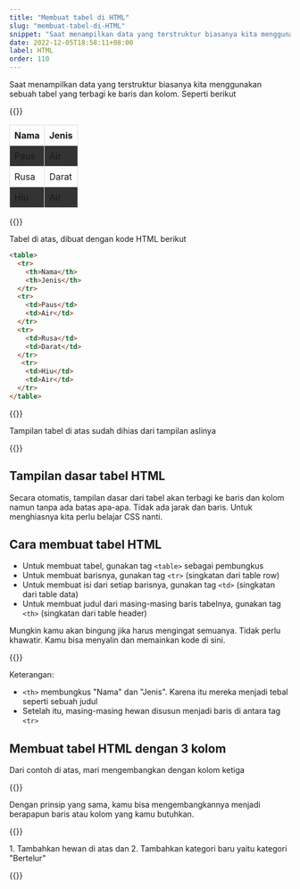 ```yaml
---
title: "Membuat tabel di HTML"
slug: "membuat-tabel-di-HTML"
snippet: "Saat menampilkan data yang terstruktur biasanya kita menggunakan sebuah tabel yang terbagi ke baris dan kolom. Lihat caranya di HTML"
date: 2022-12-05T18:58:11+08:00
label: HTML
order: 110
---
```


Saat menampilkan data yang terstruktur biasanya kita menggunakan sebuah tabel yang terbagi ke baris dan kolom. Seperti berikut

{{<rawhtml>}}
<table>
  <tr>
    <th>Nama</th>
    <th>Jenis</th>
  </tr>
  <tr>
    <td>Paus</td>
    <td>Air</td>
  </tr>
  <tr>
    <td>Rusa</td>
    <td>Darat</td>
  </tr>
   <tr>
    <td>Hiu</td>
    <td>Air</td>
  </tr>
</table>

<style>
td, th {
  border: 1px solid #dddddd;
  text-align: left;
  padding: 8px;
}

tr:nth-child(even) {
  background-color: #333;
}
</style>
{{</rawhtml>}}

  
Tabel di atas, dibuat dengan kode HTML berikut

```html
<table>
  <tr>
    <th>Nama</th>
    <th>Jenis</th>
  </tr>
  <tr>
    <td>Paus</td>
    <td>Air</td>
  </tr>
  <tr>
    <td>Rusa</td>
    <td>Darat</td>
  </tr>
   <tr>
    <td>Hiu</td>
    <td>Air</td>
  </tr>
</table>
```

{{<alert class="comment">}}
<p>Tampilan tabel di atas sudah dihias dari tampilan aslinya</p>
{{</alert>}}

## Tampilan dasar tabel HTML
Secara otomatis, tampilan dasar dari tabel akan terbagi ke baris dan kolom namun tanpa ada batas apa-apa. Tidak ada jarak dan baris. Untuk menghiasnya kita perlu belajar CSS nanti.

## Cara membuat tabel HTML
- Untuk membuat tabel, gunakan tag `<table>` sebagai pembungkus
- Untuk membuat barisnya, gunakan tag `<tr>` (singkatan dari table row)
- Untuk membuat isi dari setiap barisnya, gunakan tag `<td>` (singkatan dari  table data)
- Untuk membuat judul dari masing-masing baris tabelnya, gunakan tag `<th>` (singkatan dari table header)

Mungkin kamu akan bingung jika harus mengingat semuanya. Tidak perlu khawatir. Kamu bisa menyalin dan memainkan kode di sini.

{{<codepen src="jOKXMRo">}}

Keterangan:  
- `<th>` membungkus "Nama" dan "Jenis". Karena itu mereka menjadi tebal seperti sebuah judul
- Setelah itu, masing-masing hewan disusun menjadi baris di antara tag `<tr>`

## Membuat tabel HTML dengan 3 kolom

Dari contoh di atas, mari mengembangkan dengan kolom ketiga

{{<codepen src="KKebgOO">}}

Dengan prinsip yang sama, kamu bisa mengembangkannya menjadi berapapun baris atau kolom yang kamu butuhkan.

{{<alert class="try">}}
<p> 1. Tambahkan hewan di atas dan 2. Tambahkan kategori baru yaitu kategori "Bertelur"</p>
{{</alert>}}